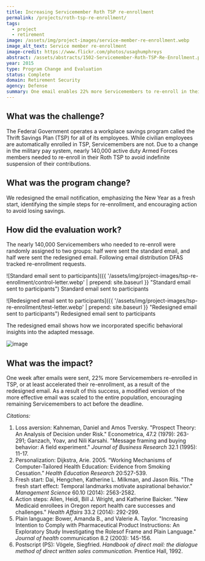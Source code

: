 ```yaml
---
title: Increasing Servicemember Roth TSP re-enrollment
permalink: /projects/roth-tsp-re-enrollment/
tags:
  - project
  - retirement
image: /assets/img/project-images/service-member-re-enrollment.webp
image_alt_text: Service member re-enrollment
image-credit: https://www.flickr.com/photos/usaghumphreys
abstract: /assets/abstracts/1502-Servicemember-Roth-TSP-Re-Enrollment.pdf
year: 2015
type: Program Change and Evaluation
status: Complete
domain: Retirement Security
agency: Defense
summary: One email enables 22% more Servicemembers to re-enroll in their Thrift Savings Plans
---
```

## What was the challenge?
The Federal Government operates a workplace savings program called the Thrift Savings Plan (TSP) for all of its employees. While civilian employees are automatically enrolled in TSP, Servicemembers are not. Due to a change in the military pay system, nearly 140,000 active duty Armed Forces members needed to re-enroll in their Roth TSP to avoid indefinite suspension of their contributions.

## What was the program change?
We redesigned the email notification, emphasizing the New Year as a fresh start, identifying the simple steps for re-enrollment, and encouraging action to avoid losing savings.

## How did the evaluation work?
The nearly 140,000 Servicemembers who needed to re-enroll were randomly assigned to two groups: half were sent the standard email, and half were sent the redesigned email. Following email distribution DFAS tracked re-enrollment requests.

![Standard email sent to participants]({{ '/assets/img/project-images/tsp-re-enrollment/control-letter.webp' | prepend: site.baseurl }} "Standard email sent to participants")
Standard email sent to participants

![Redesigned email sent to participants]({{ '/assets/img/project-images/tsp-re-enrollment/test-letter.webp' | prepend: site.baseurl }} "Redesigned email sent to participants")
Redesigned email sent to participants

The redesigned email shows how we incorporated specific behavioral insights into the adapted message.

![image]({{site.baseurl}}/assets/img/project-images/1502-graph.webp)

## What was the impact?
One week after emails were sent, 22% more Servicemembers re-enrolled in TSP, or at least accelerated their re-enrollment, as a result of the redesigned email. As a result of this success, a modified version of the more effective email was scaled to the entire population, encouraging remaining Servicemembers to act before the deadline.

_Citations:_

1. Loss aversion: Kahneman, Daniel and Amos Tversky. "Prospect Theory: An Analysis of Decision under Risk." Econometrica, 47.2 (1979): 263-291; Ganzach, Yoav, and Nili Karsahi. "Message framing and buying behavior: A field experiment." _Journal of Business Research_ 32.1 (1995): 11-17.
2. Personalization: Dijkstra, Arie. 2005. “Working Mechanisms of Computer-Tailored Health Education: Evidence from Smoking Cessation.” _Health Education Research_ 20:527-539.
3. Fresh start: Dai, Hengchen, Katherine L. Milkman, and Jason Riis. "The fresh start effect: Temporal landmarks motivate aspirational behavior." _Management Science_ 60.10 (2014): 2563-2582.
4. Action steps:  Allen, Heidi, Bill J. Wright, and Katherine Baicker. "New Medicaid enrollees in Oregon report health care successes and challenges." _Health Affairs_ 33.2 (2014): 292-299.
5. Plain language:  Bower, Amanda B., and Valerie A. Taylor. "Increasing Intention to Comply with Pharmaceutical Product Instructions: An Exploratory Study Investigating the Rolesof Frame and Plain Language." _Journal of health_ communication 8.2 (2003): 145-156.
6. Postscript (PS): Vögele, Siegfried. _Handbook of direct mail: the dialogue method of direct written sales communication._ Prentice Hall, 1992.
